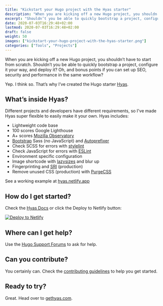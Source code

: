 ```yaml
---
title: "Kickstart your Hugo project with the Hyas starter"
description: "When you are kicking off a new Hugo project, you shouldn’t have to start from scratch."
excerpt: "Shouldn’t you be able to quickly bootstrap a project, configure it your way, and deploy it? Oh, and bonus points if you can set up SEO, security and performance in the same workflow?"
date: 2020-07-03T16:29:48+02:00
lastmod: 2020-07-03T16:29:48+02:00
draft: false
weight: 50
images: ["kickstart-your-hugo-project-with-the-hyas-starter.png"]
categories: ["Tools", "Projects"]
---
```


When you are kicking off a new Hugo project, you shouldn’t have to start from scratch. Shouldn’t you be able to quickly bootstrap a project, configure it your way, and deploy it? Oh, and bonus points if you can set up SEO, security and performance in the same workflow?

Yep. I think so. That’s why I’ve created the Hugo starter [Hyas](https://gethyas.com/).

## What’s inside Hyas?

Different projects and developers have different requirements, so I've made Hyas super flexible to easily make it your own. Hyas includes:

- Lightweight code base
- 100 scores Google Lighthouse
- A+ scores [Mozilla Observatory](https://observatory.mozilla.org/)
- [Bootstrap](https://getbootstrap.com/docs/4.4/getting-started/download/#source-files) Sass (no JavaScript) and [Autoprefixer](https://github.com/postcss/autoprefixer)
- Check SCSS for errors with [stylelint](https://stylelint.io/)
- Check JavaScript for errors with [ESLint](https://eslint.org/)
- Environment specific configuration
- Image shortcode with [lazysizes](https://github.com/aFarkas/lazysizes) and blur up
- Fingerprinting and [SRI](https://developer.mozilla.org/en-US/docs/Web/Security/Subresource_Integrity) (production)
- Remove unused CSS (production) with [PurgeCSS](https://github.com/FullHuman/purgecss)

See a working example at [hyas.netlify.app](https://hyas.netlify.app/)

## How do I get started?

Check the [Hyas Docs](https://gethyas.com/docs/prologue/introduction/#get-started) or click the Deploy to Netlify button:

[![Deploy to Netlify](https://www.netlify.com/img/deploy/button.svg)](https://app.netlify.com/start/deploy?repository=https://github.com/h-enk/hyas "Deploy to Netlify")

## Where can I get help?

Use the [Hugo Support Forums](https://discourse.gohugo.io/) to ask for help.

## Can you contribute?

You certainly can. Check the [contributing guidelines](https://github.com/h-enk/hyas/blob/master/.github/CONTRIBUTING.md) to help you get started.

## Ready to try?

Great. Head over to [gethyas.com](https://gethyas.com/).
